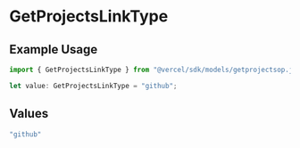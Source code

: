 # GetProjectsLinkType

## Example Usage

```typescript
import { GetProjectsLinkType } from "@vercel/sdk/models/getprojectsop.js";

let value: GetProjectsLinkType = "github";
```

## Values

```typescript
"github"
```